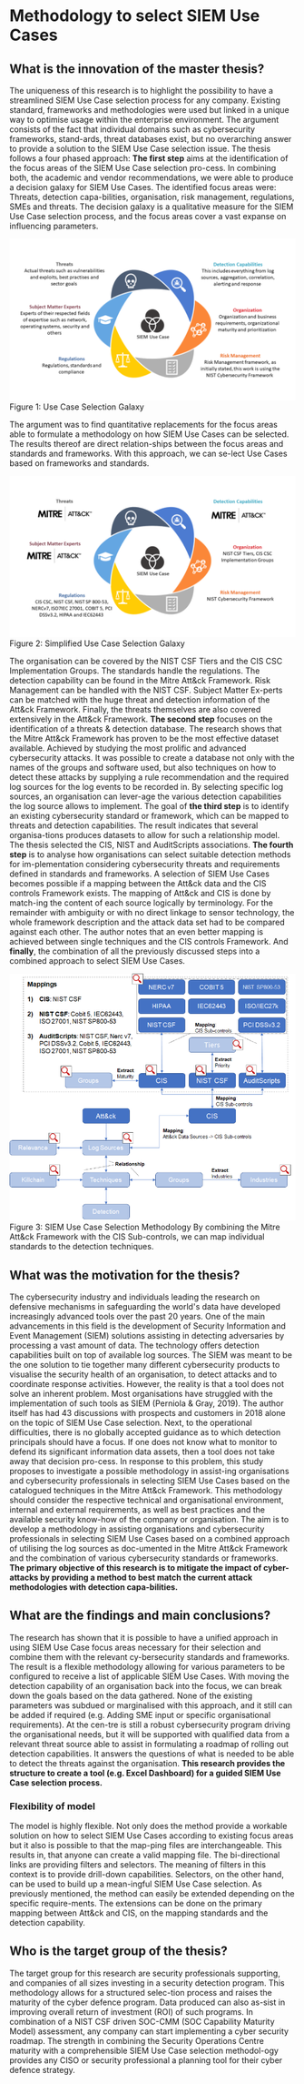 # Methodology to select SIEM Use Cases

## What is the innovation of the master thesis?
The uniqueness of this research is to highlight the possibility to have a streamlined SIEM Use Case selection process for any company. Existing standard, frameworks and methodologies were used but linked in a unique way to optimise usage within the enterprise environment. The argument consists of the fact that individual domains such as cybersecurity frameworks, stand-ards, threat databases exist, but no overarching answer to provide a solution to the SIEM Use Case selection issue.
The thesis follows a four phased approach:
**The first step** aims at the identification of the focus areas of the SIEM Use Case selection pro-cess. In combining both, the academic and vendor recommendations, we were able to produce a decision galaxy for SIEM Use Cases. The identified focus areas were: Threats, detection capa-bilities, organisation, risk management, regulations, SMEs and threats.
The decision galaxy is a qualitative measure for the SIEM Use Case selection process, and the focus areas cover a vast expanse on influencing parameters.

![Decision Galaxy](https://github.com/siemucsm/siemucsm/blob/master/Decision%20Galaxy.png)
Figure 1: Use Case Selection Galaxy

The argument was to find quantitative replacements for the focus areas able to formulate a methodology on how SIEM Use Cases can be selected. The results thereof are direct relation-ships between the focus areas and standards and frameworks. With this approach, we can se-lect Use Cases based on frameworks and standards.

![Simplified Decision Galaxy](https://github.com/siemucsm/siemucsm/blob/master/Simplified%20Decision%20Galaxy.png)
Figure 2: Simplified Use Case Selection Galaxy

The organisation can be covered by the NIST CSF Tiers and the CIS CSC Implementation Groups. The standards handle the regulations. The detection capability can be found in the Mitre Att&ck Framework. Risk Management can be handled with the NIST CSF. Subject Matter Ex-perts can be matched with the huge threat and detection information of the Att&ck Framework. Finally, the threats themselves are also covered extensively in the Att&ck Framework.
**The second step** focuses on the identification of a threats & detection database. The research shows that the Mitre Att&ck Framework has proven to be the most effective dataset available. Achieved by studying the most prolific and advanced cybersecurity attacks. It was possible to create a database not only with the names of the groups and software used, but also techniques on how to detect these attacks by supplying a rule recommendation and the required log sources for the log events to be recorded in. By selecting specific log sources, an organisation can lever-age the various detection capabilities the log source allows to implement.
The goal of **the third step** is to identify an existing cybersecurity standard or framework, which can be mapped to threats and detection capabilities. The result indicates that several organisa-tions produces datasets to allow for such a relationship model. The thesis selected the CIS, NIST and AuditScripts associations.
**The fourth step** is to analyse how organisations can select suitable detection methods for im-plementation considering cybersecurity threats and requirements defined in standards and frameworks. A selection of SIEM Use Cases becomes possible if a mapping between the Att&ck data and the CIS controls Framework exists. The mapping of Att&ck and CIS is done by match-ing the content of each source logically by terminology. For the remainder with ambiguity or with no direct linkage to sensor technology, the whole framework description and the attack data set had to be compared against each other. The author notes that an even better mapping is achieved between single techniques and the CIS controls Framework.
And **finally**, the combination of all the previously discussed steps into a combined approach to select SIEM Use Cases. 

![SIEM Use Case Selection](https://github.com/siemucsm/siemucsm/blob/master/SIEM%20Selection.png)
Figure 3: SIEM Use Case Selection Methodology
By combining the Mitre Att&ck Framework with the CIS Sub-controls, we can map individual standards to the detection techniques.

## What was the motivation for the thesis?
The cybersecurity industry and individuals leading the research on defensive mechanisms in safeguarding the world's data have developed increasingly advanced tools over the past 20 years. One of the main advancements in this field is the development of Security Information and Event Management (SIEM) solutions assisting in detecting adversaries by processing a vast amount of data. The technology offers detection capabilities built on top of available log sources. The SIEM was meant to be the one solution to tie together many different cybersecurity products to visualise the security health of an organisation, to detect attacks and to coordinate response activities.
However, the reality is that a tool does not solve an inherent problem. Most organisations have struggled with the implementation of such tools as SIEM (Perniola & Gray, 2019). The author itself has had 43 discussions with prospects and customers in 2018 alone on the topic of SIEM Use Case selection. Next, to the operational difficulties, there is no globally accepted guidance as to which detection principals should have a focus. If one does not know what to monitor to defend its significant information data assets, then a tool does not take away that decision pro-cess.
In response to this problem, this study proposes to investigate a possible methodology in assist-ing organisations and cybersecurity professionals in selecting SIEM Use Cases based on the catalogued techniques in the Mitre Att&ck Framework. This methodology should consider the respective technical and organisational environment, internal and external requirements, as well as best practices and the available security know-how of the company or organisation.
The aim is to develop a methodology in assisting organisations and cybersecurity professionals in selecting SIEM Use Cases based on a combined approach of utilising the log sources as doc-umented in the Mitre Att&ck Framework and the combination of various cybersecurity standards or frameworks.
**The primary objective of this research is to mitigate the impact of cyber-attacks by providing a method to best match the current attack methodologies with detection capa-bilities.**

## What are the findings and main conclusions?
The research has shown that it is possible to have a unified approach in using SIEM Use Case focus areas necessary for their selection and combine them with the relevant cy-bersecurity standards and frameworks. The result is a flexible methodology allowing for various parameters to be configured to receive a list of applicable SIEM Use Cases.
With moving the detection capability of an organisation back into the focus, we can break down the goals based on the data gathered.
None of the existing parameters was subdued or marginalised with this approach, and it still can be added if required (e.g. Adding SME input or specific organisational requirements). At the cen-tre is still a robust cybersecurity program driving the organisational needs, but it will be supported with qualified data from a relevant threat source able to assist in formulating a roadmap of rolling out detection capabilities. It answers the questions of what is needed to be able to detect the threats against the organisation.
**This research provides the structure to create a tool (e.g. Excel Dashboard) for a guided SIEM Use Case selection process.**

### Flexibility of model
The model is highly flexible. Not only does the method provide a workable solution on how to select SIEM Use Cases according to existing focus areas but it also is possible to that the map-ping files are interchangeable. This results in, that anyone can create a valid mapping file.
The bi-directional links are providing filters and selectors. The meaning of filters in this context is to provide drill-down capabilities. Selectors, on the other hand, can be used to build up a mean-ingful SIEM Use Case selection.
As previously mentioned, the method can easily be extended depending on the specific require-ments. The extensions can be done on the primary mapping between Att&ck and CIS, on the mapping standards and the detection capability.

## Who is the target group of the thesis?
The target group for this research are security professionals supporting, and companies of all sizes investing in a security detection program. This methodology allows for a structured selec-tion process and raises the maturity of the cyber defence program. Data produced can also as-sist in improving overall return of investment (ROI) of such programs.
In combination of a NIST CSF driven SOC-CMM (SOC Capability Maturity Model) assessment, any company can start implementing a cyber security roadmap. The strength in combining the Security Operations Centre maturity with a comprehensible SIEM Use Case selection methodol-ogy provides any CISO or security professional a planning tool for their cyber defence strategy.
